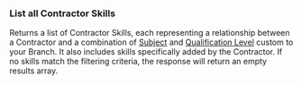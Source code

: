 ### List all Contractor Skills
Returns a list of Contractor Skills, each representing a relationship between a Contractor and a combination of [Subject](#subjects) and [Qualification Level](#qual-levels) custom to your Branch. It also includes skills specifically added by the Contractor. If no skills match the filtering criteria, the response will return an empty results array.

